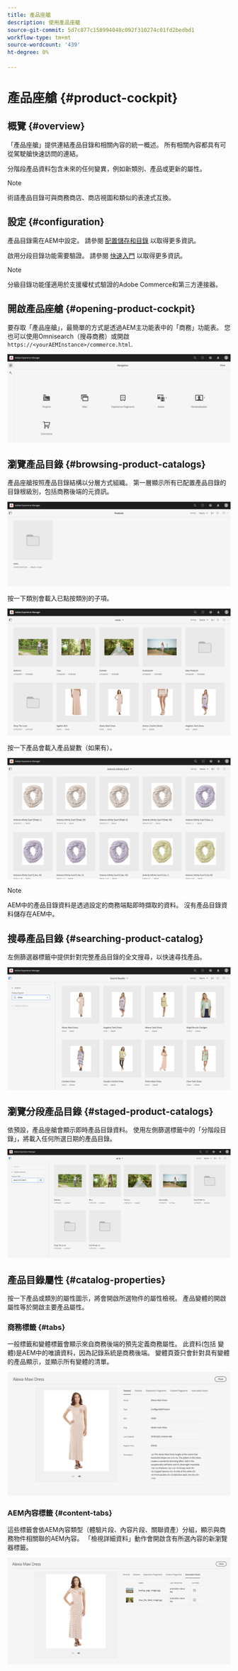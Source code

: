 ```yaml
---
title: 產品座艙
description: 使用產品座艙
source-git-commit: 5d7c877c158994048c092f310274c01fd2bedbd1
workflow-type: tm+mt
source-wordcount: '439'
ht-degree: 0%

---
```


# 產品座艙 {#product-cockpit}

## 概覽 {#overview}

「產品座艙」提供連結產品目錄和相關內容的統一概述。 所有相關內容都具有可從駕駛艙快速訪問的連結。

分階段產品資料包含未來的任何變異，例如新類別、產品或更新的屬性。

>[!NOTE]
>
>術語產品目錄可與商務商店、商店視圖和類似的表達式互換。

## 設定 {#configuration}

產品目錄需在AEM中設定。 請參閱 [配置儲存和目錄](https://experienceleague.adobe.com/docs/experience-manager-cloud-service/content-and-commerce/storefront/getting-started.html?#catalog) 以取得更多資訊。

啟用分段目錄功能需要驗證。 請參閱 [快速入門](https://experienceleague.adobe.com/docs/experience-manager-cloud-service/content-and-commerce/storefront/getting-started.html) 以取得更多資訊。

>[!NOTE]
>
>分級目錄功能僅適用於支援權杖式驗證的Adobe Commerce和第三方連接器。

## 開啟產品座艙 {#opening-product-cockpit}

要存取「產品座艙」，最簡單的方式是透過AEM主功能表中的「商務」功能表。 您也可以使用Omnisearch（搜尋商務）或開啟 `https://<yourAEMInstance>/commerce.html`.

![AEM功能表](../assets/aem-menu.png)

## 瀏覽產品目錄 {#browsing-product-catalogs}

產品座艙按照產品目錄結構以分層方式組織。 第一層顯示所有已配置產品目錄的目錄根級別，包括商務後端的元資訊。

![配置的目錄](../assets/catalog-overview.png)

按一下類別會載入已點按類別的子項。

![類別子項](../assets/catalog-category-children.png)

按一下產品會載入產品變數（如果有）。

![產品變數](../assets/catalog-product-variation.png)

>[!NOTE]
>
>AEM中的產品目錄資料是透過設定的商務端點即時擷取的資料。 沒有產品目錄資料儲存在AEM中。

## 搜尋產品目錄 {#searching-product-catalog}

左側篩選器標籤中提供針對完整產品目錄的全文搜尋，以快速尋找產品。

![搜尋](../assets/search-cockpit.png)

## 瀏覽分段產品目錄 {#staged-product-catalogs}

依預設，產品座艙會顯示即時產品目錄資料。 使用左側篩選標籤中的「分階段目錄」，將載入任何所選日期的產品目錄。

![階段目錄](../assets/staged-cockpit.png)

## 產品目錄屬性 {#catalog-properties}

按一下產品或類別的屬性圖示，將會開啟所選物件的屬性檢視。 產品變體的開啟屬性等於開啟主要產品屬性。

### 商務標籤 {#tabs}

一般標籤和變體標籤會顯示來自商務後端的預先定義商務屬性。 此資料(包括 變體)是AEM中的唯讀資料，因為記錄系統是商務後端。 變體頁簽只會針對具有變體的產品顯示，並顯示所有變體的清單。

![目錄屬性](../assets/catalog-properties.png)

### AEM內容標籤 {#content-tabs}

這些標籤會依AEM內容類型（體驗片段、內容片段、關聯資產）分組，顯示與商務物件相關聯的AEM內容。 「檢視詳細資料」動作會開啟含有所選內容的新瀏覽器標籤。

![內容屬性](../assets/content-properties.png)
